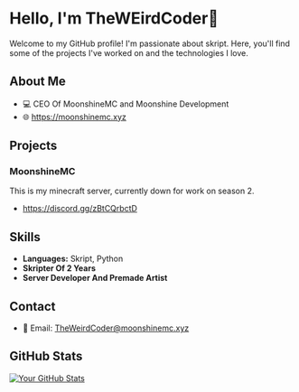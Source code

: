 # Hello, I'm TheWEirdCoder👋

Welcome to my GitHub profile! I'm passionate about skript. Here, you'll find some of the projects I've worked on and the technologies I love.

## About Me

- 💻 CEO Of MoonshineMC and Moonshine Development
- 🌐 https://moonshinemc.xyz

## Projects

### MoonshineMC

This is my minecraft server, currently down for work on season 2.

- https://discord.gg/zBtCQrbctD

## Skills

- **Languages:** Skript, Python
- **Skripter Of 2 Years**
- **Server Developer And Premade Artist**

## Contact

- 📧 Email: TheWeirdCoder@moonshinemc.xyz

## GitHub Stats

[![Your GitHub Stats](https://github-readme-stats.vercel.app/api?username=theweirdcoder&show_icons=true&hide=contribs)](https://github.com/theweirdcoder)

<!-- Additional Badges, if applicable -->
